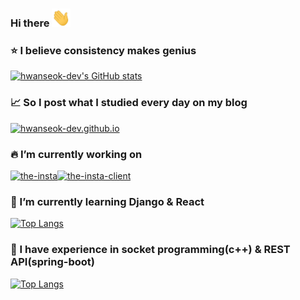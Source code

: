 ### Hi there <img src="https://raw.githubusercontent.com/hwanseok-dev/hwanseok-dev/main/wave.gif" width="30px">

### :star: I believe consistency makes genius
[![hwanseok-dev's GitHub stats](https://github-readme-stats.vercel.app/api?username=hwanseok-dev&show_icons=true&count_private=true&hide=contribs)](https://github.com/hwanseok-dev)  

### :chart_with_upwards_trend: So I post what I studied every day on my blog
[![hwanseok-dev.github.io](https://github-readme-stats.vercel.app/api/pin/?username=hwanseok-dev&repo=hwanseok-dev.github.io)](https://hwanseok-dev.github.io/about/)

### :fire: I’m currently working on
[![the-insta](https://github-readme-stats.vercel.app/api/pin/?username=hwanseok-dev&repo=the-insta)](https://github.com/hwanseok-dev/the-insta)[![the-insta-client](https://github-readme-stats.vercel.app/api/pin/?username=hwanseok-dev&repo=the-insta-client)](https://github.com/hwanseok-dev/the-insta-client)

### :seedling: I’m currently learning Django & React
[![Top Langs](https://github-readme-stats.vercel.app/api/top-langs/?username=hwanseok-dev&exclude_repo=hwanseok-dev.github.io&layout=compact&custom_title=Most%20Used%20Languages%282021~%29)](https://github.com/anuraghazra/github-readme-stats)

### :deciduous_tree: I have experience in socket programming(c++) & REST API(spring-boot)
[![Top Langs](https://github-readme-stats.vercel.app/api/top-langs/?username=niklasjang&exclude_repo=niklasjang.github.io&layout=compact&hide=cmake&custom_title=Most%20Used%20Languages%28~2020%29)](https://github.com/anuraghazra/github-readme-stats)
